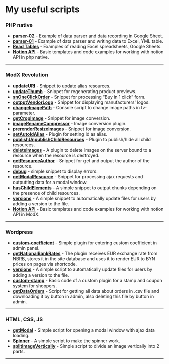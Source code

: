 # My useful scripts
### PHP native
* **[parser-02](./php-native/parser-02)** - Example of data parser and data recording in Google Sheet.
* **[parser-01](./php-native/parser-01)** - Example of data parser and writing data to Excel, YML table.
* **[Read Tables](./php-native/readTables)** - Examples of reading Excel spreadsheets, Google Sheets.
* **[Notion API](./php-native/notion-api)** - Basic templates and code examples for working with notion API in php native.
___

### ModX Revolution
* **[updateURI](./modx-revolution/snippets/updateURI.php)** - Snippet to update alias resources.
* **[updateThumb](./modx-revolution/snippets/updateThumb.php)** - Snippet for regenerating product previews.
* **[snOneClickOrder](./modx-revolution/snippets/snOneClickOrder.php)** - Snippet for processing “Buy in 1 click” form.
* **[outputVendorLogo](./modx-revolution/snippets/outputVendorLogo.php)** - Snippet for displaying manufacturers' logos.
* **[changeImagePath](./modx-revolution/console/changeImagePath.php)** - Console script to change image paths in tv-parameter.
* **[getCropImage](./modx-revolution/plugins/resizeImages/getCropImage.php)** - Snippet for image conversion.
* **[imageRenameCompressor](./modx-revolution/plugins/resizeImages/imageRenameCompressor.php)** - Image conversion plugin.
* **[prerenderResizeImages](./modx-revolution/plugins/resizeImages/prerenderResizeImages.php)** - Snippet for image conversion.
* **[setAutoIdAlias](./modx-revolution/plugins/setAutoIdAlias.php)** - Plugin for setting id as alias.
* **[publishUnpublishChildResources](./modx-revolution/plugins/publishUnpublishChildResources.php)** - Plugin to publish/hide all child resources.
* **[deleteImages](./modx-revolution/plugins/deleteImages.php)** - A plugin to delete images on the server bound to a resource when the resource is destroyed.
* **[getResourceAuthor](./modx-revolution/snippets/getResourceAuthor.php)** - Snippet for get and output the author of the resource.
* **[debug](./modx-revolution/snippets/debug.php)** - simple snippet to display errors.
* **[getModalResource](./modx-revolution/snippets/getModalResource.php)** - Snippet for processing ajax requests and outputting data for a modal window.
* **[hasChildElements](./modx-revolution/snippets/versions.php)** - A simple snippet to output chunks depending on the presence of child resources.
* **[versions](./modx-revolution/snippets/versions.php)** - A simple snippet to automatically update files for users by adding a version to the file.
* **[Notion API](./modx-revolution/notion-api)** - Basic templates and code examples for working with notion API in ModX.

___

### Wordpress
* **[custom-coefficient](/wordpress/custom-coefficient.php)** - Simple plugin for entering custom coefficient in admin panel.
* **[getNationalBankRates](/wordpress/getNationalBankRates.php)** - The plugin receives EUR exchange rate from NBRB, stores it in the site database and uses it to render EUR to BYN prices on pages via shortcode.
* **[versions](/wordpress/versions.php)** - A simple script to automatically update files for users by adding a version to the file.
* **[custom-stamp](/wordpress/custom-stamp.php)** - Basic code of a custom plugin for a stamp and coupon system for shoppers.
* **[getDataOrders](/wordpress/getDataOrders)** - Script for getting all data about orders in .csv file and downloading it by button in admin, also deleting this file by button in admin.
___

### HTML, CSS, JS
* **[getModal](./html-css-js/getModal.js)** - Simple script for opening a modal window with ajax data loading.
* **[Spinner](./html-css-js/spinner.js)** - A simple script to make the spinner work.
* **[splitImageVertically](./html-css-js/splitImageVertically.js)** - Simple script to divide an image vertically into 2 parts.
___